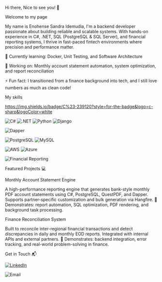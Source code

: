 Hi there, Nice to see you! 👋


Welcome to my page

My name is Enohense Sandra Idemudia, I'm a backend developer passionate about building reliable and scalable systems. With hands-on experience in C#, .NET, SQL (PostgreSQL & SQL Server), and financial reporting systems, I thrive in fast-paced fintech environments where precision and performance matter.

🌱 Currently learning: Docker, Unit Testing, and Software Architecture

🔭 Working on: Monthly account statement automation, system optimization, and report reconciliation

⚡ Fun fact: I transitioned from a finance background into tech, and I still love numbers as much as clean code!

My skills

https://img.shields.io/badge/C%23-239120?style=for-the-badge&logo=c-sharp&logoColor=white






![C#](https://img.shields.io/badge/C%23-239120?style=for-the-badge&logo=c-sharp&logoColor=white)
![.NET](https://img.shields.io/badge/.NET-512BD4?style=for-the-badge&logo=dotnet&logoColor=white)
![Python](https://img.shields.io/badge/Python-3776AB?style=for-the-badge&logo=python&logoColor=white)
![Django](https://img.shields.io/badge/Django-092E20?style=for-the-badge&logo=django&logoColor=white)


![Dapper](https://img.shields.io/badge/Dapper-007ACC?style=for-the-badge&logo=nuget&logoColor=white)

![PostgreSQL](https://img.shields.io/badge/PostgreSQL-336791?style=for-the-badge&logo=postgresql&logoColor=white)
![MySQL](https://img.shields.io/badge/MySQL-4479A1?style=for-the-badge&logo=mysql&logoColor=white)

![AWS](https://img.shields.io/badge/AWS-FF9900?style=for-the-badge&logo=amazon-aws&logoColor=white)
![Azure](https://img.shields.io/badge/Azure-0078D4?style=for-the-badge&logo=microsoft-azure&logoColor=white)

![Financial Reporting](https://img.shields.io/badge/Financial%20Reporting-28A745?style=for-the-badge&logo=microsoft-excel&logoColor=white)

Featured Projects 💻

Monthly Account Statement Engine

A high-performance reporting engine that generates bank-style monthly PDF account statements using C#, PostgreSQL, QuestPDF, and Dapper. Supports partner-specific customization and bulk generation via Hangfire.
📌 Demonstrates: report automation, SQL optimization, PDF rendering, and background task processing.

Finance Reconciliation System

Built to reconcile inter-regional financial transactions and detect discrepancies in daily and monthly EOD reports. Integrated with internal APIs and external partners.
📌 Demonstrates: backend integration, error tracking, and real-world problem-solving in finance.

Get in Touch 📬

[![LinkedIn](https://img.shields.io/badge/LinkedIn-Connect-blue?style=flat-square&logo=linkedin)](https://linkedin.com/in/enohense-idemudia-b645941b4?utm_source=share&utm_campaign=share_via&utm_content=profile&utm_medium=android_app)

![Email](https://img.shields.io/badge/Email-williamssandra803@gmail.com-blue?style=flat-square&logo=gmail)


